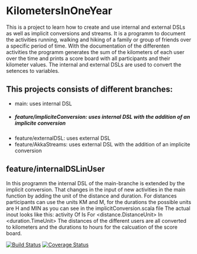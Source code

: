 # KilometersInOneYear
This is a project to learn how to create and use internal and external DSLs as well as implicit conversions and streams.
It is a programm to document the activities running, walking and hiking of a family or group of friends over a specific period of time.
With the documentation of the differenten activities the programm generates the sum of the kilometers of each user over the time and prints a score board with all participants and their kilometer values.
The internal and external DSLs are used to convert the setences to variables. 

## This projects consists of different branches:
- main: uses internal DSL
- ##### feature/impliciteConversion: uses internal DSL with the addition of an implicite conversion
- feature/externalDSL: uses external DSL 
- feature/AkkaStreams: uses external DSL with the addition of an implicite conversion

## feature/internalDSLinUser
In this programm the internal DSL of the main-branche is extended by the implicit conversion.
That changes in the input of new activities in the main function by adding the unit of the distance and duration.
For distances participants can use the units KM and M, for the durations the possible units are H and MIN as you can see in the implicitConversion.scala file
The actual inout looks like this: activity Of <username> Is <activity> For <distance.DistanceUnit> In <duration.TimeUnit>
The distances of the different users are all converted to kilometers and the durations to hours for the calcuation of the score board.

[![Build Status](https://travis-ci.com/FizziR/KilometersInOneYear.svg?branch=feature/internalDSLinUser)](https://travis-ci.com/FizziR/KilometersInOneYear) [![Coverage Status](https://coveralls.io/repos/github/FizziR/KilometersInOneYear/badge.svg?branch=main)](https://coveralls.io/github/FizziR/KilometersInOneYear?branch=feature/internalDSLinUser)
